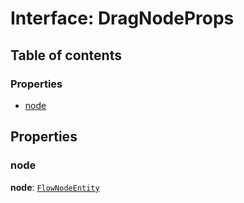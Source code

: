# Interface: DragNodeProps

## Table of contents

### Properties

* [node](/en/auto-docs/editor/interfaces/DragNodeProps.md#node)

## Properties

### node

**node**: [`FlowNodeEntity`](/en/auto-docs/editor/classes/FlowNodeEntity-1.md)
